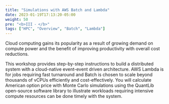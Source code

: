 ```yaml
---
title: "Simulations with AWS Batch and Lambda"
date: 2023-01-19T17:13:20-05:00
weight: 50
pre: "<b>III ⁃ </b>"
tags: ["HPC", "Overview", "Batch", "Lambda"]
---
```


Cloud computing gains its popularity as a result of growing demand on compute power and the benefit of improving productivity with overall cost reductions.

This workshop provides step-by-step instructions to build a distributed system with a cloud-native event-event driven architecture. AWS Lambda is for jobs requiring fast turnaround and Batch is chosen to scale beyond thousands of vCPUs efficiently and cost-effectively. You will calculate American option price with Monte Carlo simulations using the QuantLib open-source software library to illustrate workloads requiring intensive compute resources can be done timely with the system. 
